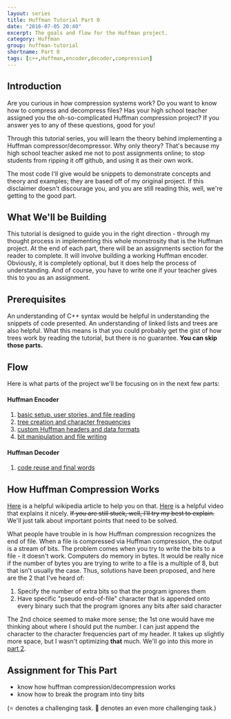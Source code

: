 ```yaml
---
layout: series
title: Huffman Tutorial Part 0
date: "2016-07-05 20:40"
excerpt: The goals and flow for the Huffman project.
category: Huffman
group: huffman-tutorial
shortname: Part 0
tags: [c++,Huffman,encoder,decoder,compression]
---
```


## Introduction

Are you curious in how compression systems work? Do you want to know how to
compress and decompress files? Has your high school teacher assigned you the
oh-so-complicated Huffman compression project? If you answer yes to any of these
questions, good for you!

Through this tutorial series, you will learn the theory behind implementing a
Huffman compressor/decompressor. Why only theory? That's because my high school
teacher asked me not to post assignments online; to stop students from ripping
it off github, and using it as their own work.

The most code I'll give would be snippets to demonstrate concepts and theory and
examples; they are based off of my original project. If this disclaimer doesn't
discourage you, and you are still reading this, well, we're getting to the good
part.


## What We'll be Building

This tutorial is designed to guide you in the right direction - through my
thought process in implementing this whole monstrosity that is the Huffman
project. At the end of each part, there will be an assignments section for the
reader to complete. It will involve building a working Huffman encoder.
Obviously, it is completely optional, but it does help the process of
understanding. And of course, you have to write one if your teacher gives this
to you as an assignment.


## Prerequisites

An understanding of C++ syntax would be helpful in understanding the snippets
of code presented. An understanding of linked lists and trees are also helpful.
What this means is that you could probably get the gist of how trees work by
reading the tutorial, but there is no guarantee. **You can skip those parts.**


## Flow

Here is what parts of the project we'll be focusing on in the next few parts:

#### Huffman Encoder

1. [basic setup, user stories, and file reading][p1]
2. [tree creation and character frequencies][p2]
3. [custom Huffman headers and data formats][p3]
4. [bit manipulation and file writing][p4]

#### Huffman Decoder

1. [code reuse and final words][p5]


## How Huffman Compression Works

[Here][huffwiki] is a helpful wikipedia article to help you on that.
[Here][huffvideo] is a helpful video that explains it nicely. <s>If you are
still stuck, well, I'll try my best to explain.</s> We'll just talk about
important points that need to be solved.

What people have trouble in is how Huffman compression recognizes the end of
file. When a file is compressed via Huffman compression, the output is a stream
of bits. The problem comes when you try to write the bits to a file - it doesn't
work. Computers do memory in bytes. It would be really nice if the number of
bytes you are trying to write to a file is a multiple of 8, but that isn't
usually the case. Thus, solutions have been proposed, and here are the 2 that
I've heard of:

1. Specify the number of extra bits so that the program ignores them
2. Have specific "pseudo end-of-file" character that is appended onto every
   binary such that the program ignores any bits after said character

The 2nd choice seemed to make more sense; the 1st one would have me thinking
about where I should put the number. I can just append the character to the
character frequencies part of my header. It takes up slightly more space, but I
wasn't optimizing **that** much. We'll go into this more in [part 2][p2].


## Assignment for This Part

- know how huffman compression/decompression works
- know how to break the program into tiny bits

(:star: denotes a challenging task. :star2: denotes an even more challenging
    task.)



[p1]: /huffman/2016/07/05/huffman-tutorial-01.html
[p2]: /huffman/2016/07/05/huffman-tutorial-02.html
[p3]: /huffman/2016/07/05/huffman-tutorial-03.html
[p4]: /huffman/2016/07/05/huffman-tutorial-04.html
[p5]: /huffman/2016/07/05/huffman-tutorial-05.html

[huffwiki]: https://en.wikipedia.org/wiki/Huffman_coding
[huffvideo]: https://www.youtube.com/watch?v=ZdooBTdW5bM
